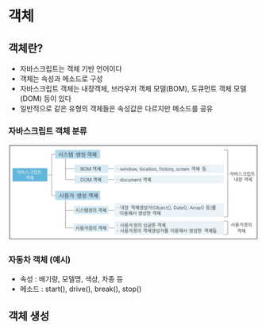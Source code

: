 # 객체

## 객체란?

- 자바스크립트는 객체 기반 언어이다
- 객체는 속성과 메소드로 구성
- 자바스크립트 객체는 내장객체, 브라우저 객체 모델(BOM), 도큐먼트 객체 모델(DOM) 등이 있다
- 일반적으로 같은 유형의 객체들은 속성값은 다르지만 메소드를 공유

### 자바스크립트 객체 분류

![객체](./imgs/object.png)

### 자동차 객체 (예시)

- 속성 : 배기량, 모델명, 색상, 차종 등
- 메소드 : start(), drive(), break(), stop()

## 객체 생성
